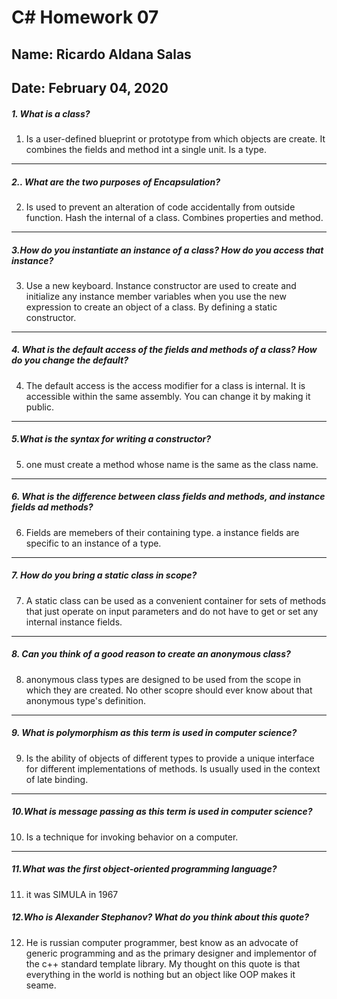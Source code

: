 # C# Homework 07
## Name: Ricardo Aldana Salas
## Date: February 04, 2020

##### 1. What is a class?
1. Is a user-defined blueprint or prototype from which objects are create. It combines the fields and method int a single unit. Is a type.
---
##### 2.. What are the two purposes of Encapsulation?
2. Is used to prevent an alteration of code accidentally from outside function. Hash the internal of a class. Combines properties and method.
---
##### 3.How do you instantiate an instance of a class? How do you access that instance?
3. Use a new keyboard. Instance constructor are used to create and initialize any instance member variables when you use the new expression to create an object of a class.  By defining a static constructor.
---
##### 4. What is the default access of the fields and methods of a class? How do you change the default?
4. The default access is the access modifier for a class is internal. It is accessible within the same assembly.
You can change it by making it public.
---
##### 5.What is the syntax for writing a constructor?
5. one must create a method whose name is the same as the class name.
---
##### 6. What is the difference between class fields and methods, and instance fields ad methods?
6. Fields are memebers of their containing type. a instance fields are specific to an instance of a type.
---
##### 7. How do you bring a static class in scope?
7. A static class can be used as a convenient container for sets of methods that just operate on input parameters and do not have to get or set any internal instance fields.
---
##### 8. Can you think of a good reason to create an anonymous class?
8. anonymous class types are designed to be used from the scope in which they are created. No other scopre should ever know about that anonymous type's definition.
---
##### 9. What is polymorphism as this term is used in computer science?
9. Is the ability of objects of different types to provide a unique interface for different implementations of methods. Is usually used in the context of late binding.
---
##### 10.What is message passing as this term is used in computer science?
10. Is a technique for invoking behavior on a computer.
---
##### 11.What was the first object-oriented programming language?
11. it was SIMULA in 1967

##### 12.Who is Alexander Stephanov? What do you think about this quote?
12. He is russian computer programmer, best know as an advocate of generic programming and as the primary designer and implementor of the c++ standard template library. My thought on this quote is that everything in the world is  nothing but an object like OOP makes it seame.
